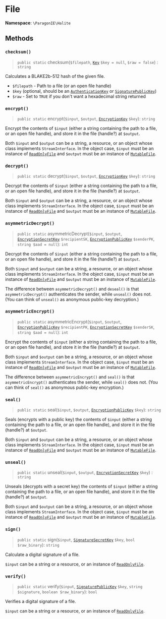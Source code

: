 # File

**Namespace**: `\ParagonIE\Halite`

## Methods

### `checksum()`

> `public static` checksum(`$filepath`, [`Key`](Key.md) `$key = null`, `$raw = false`) : `string`

Calculates a BLAKE2b-512 hash of the given file.

* `$filepath` - Path to a file (or an open file handle)
* `$key` (optional, should be an [`AuthenticationKey`](Symmetric/AuthenticationKey.md) or [`SignaturePublicKey`](Asymmetric/SignaturePublicKey.md))
* `$raw` - Set to `TRUE` if you don't want a hexadecimal string returned

### `encrypt()`

> `public static` encrypt(`$input`, `$output`, [`EncryptionKey`](Symmetric/EncryptionKey.md) `$key`): `string`

Encrypt the contents of `$input` (either a string containing the path to a file, or an open file 
handle), and store it in the file (handle?) at `$output`.

Both `$input` and `$output` can be a string, a resource, or an object whose class implements `StreamInterface`.
In the object case, `$input` must be an instance of [`ReadOnlyFile`](Stream/ReadOnlyFile.md) and `$output` must
be an instance of [`MutableFile`](Stream/MutableFile.md).

### `decrypt()`

> `public static` decrypt(`$input`, `$output`, [`EncryptionKey`](Symmetric/EncryptionKey.md) `$key`): `string`

Decrypt the contents of `$input` (either a string containing the path to a file, or an open file 
handle), and store it in the file (handle?) at `$output`.

Both `$input` and `$output` can be a string, a resource, or an object whose class implements `StreamInterface`.
In the object case, `$input` must be an instance of [`ReadOnlyFile`](Stream/ReadOnlyFile.md) and `$output` must
be an instance of [`MutableFile`](Stream/MutableFile.md).

### `asymmetricDecrypt()`

> `public static` asymmetricDecrypt(`$input`, `$output`, [`EncryptionSecretKey`](Asymmetric/EncryptionSecretKey.md) `$recipientSK`, [`EncryptionPublicKey`](Asymmetric/EncryptionPublicKey.md) `$senderPK`, `string $aad = null`): `int`

Decrypt the contents of `$input` (either a string containing the path to a file, or an open file
handle), and store it in the file (handle?) at `$output`.

Both `$input` and `$output` can be a string, a resource, or an object whose class implements `StreamInterface`.
In the object case, `$input` must be an instance of [`ReadOnlyFile`](Stream/ReadOnlyFile.md) and `$output` must
be an instance of [`MutableFile`](Stream/MutableFile.md).

The difference between `asymmetricDecrypt()` and `deseal()` is that `asymmetricDecrypt()` authenticates the sender, 
while `unseal()` does not. (You can think of `unseal()` as anonymous public-key decryption.)

### `asymmetricEncrypt()`

> `public static` asymmetricEncrypt(`$input`, `$output`, [`EncryptionPublicKey`](Asymmetric/EncryptionPublicKey.md) `$recipientPK`, [`EncryptionSecretKey`](Asymmetric/EncryptionSecretKey.md) `$senderSK`, `string $aad = null`): `int`

Encrypt the contents of `$input` (either a string containing the path to a file, or an open file
handle), and store it in the file (handle?) at `$output`.

Both `$input` and `$output` can be a string, a resource, or an object whose class implements `StreamInterface`.
In the object case, `$input` must be an instance of [`ReadOnlyFile`](Stream/ReadOnlyFile.md) and `$output` must
be an instance of [`MutableFile`](Stream/MutableFile.md).

The difference between `asymmetricEncrypt()` and `seal()` is that `asymmetricEncrypt()` authenticates the sender, while
`seal()` does not. (You can think of `seal()` as anonymous public-key encryption.)

### `seal()`

> `public static` seal(`$input`, `$output`, [`EncryptionPublicKey`](Asymmetric/EncryptionPublicKey.md) `$key`): `string`

Seals (encrypts with a public key) the contents of `$input` (either a string containing the path to a file, or an open file 
handle), and store it in the file (handle?) at `$output`.

Both `$input` and `$output` can be a string, a resource, or an object whose class implements `StreamInterface`.
In the object case, `$input` must be an instance of [`ReadOnlyFile`](Stream/ReadOnlyFile.md) and `$output` must
be an instance of [`MutableFile`](Stream/MutableFile.md).

### `unseal()`

> `public static` unseal(`$input`, `$output`, [`EncryptionSecretKey`](Asymmetric/EncryptionSecretKey.md) `$key`) : `string`

Unseals (decrypts with a secret key) the contents of `$input` (either a string containing the path to a file, or an open file 
handle), and store it in the file (handle?) at `$output`.

Both `$input` and `$output` can be a string, a resource, or an object whose class implements `StreamInterface`.
In the object case, `$input` must be an instance of [`ReadOnlyFile`](Stream/ReadOnlyFile.md) and `$output` must
be an instance of [`MutableFile`](Stream/MutableFile.md).

### `sign()`

> `public static` sign(`$input`, [`SignatureSecretKey`](Asymmetric/SignatureSecretKey.md) `$key`, `bool $raw_binary`): `string`

Calculate a digital signature of a file.

`$input` can be a string or a resource, or an instance of [`ReadOnlyFile`](Stream/ReadOnlyFile.md).

### `verify()`

> `public static` verify(`$input`, [`SignaturePublicKey`](Asymmetric/SignaturePublicKey.md) `$key`, `string $signature`, `boolean $raw_binary`): `bool`

Verifies a digital signature of a file.

`$input` can be a string or a resource, or an instance of [`ReadOnlyFile`](Stream/ReadOnlyFile.md).
